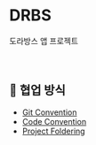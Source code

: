 # DRBS
도라방스 앱 프로젝트
<br />
<br />
<br />

## 📌 협업 방식
- [Git Convention](https://ryuwon-project.notion.site/Git-Convention-0bb7afd8770c4d269be25556f693c642)
- [Code Convention](https://ryuwon-project.notion.site/Code-Convention-b7017639c5c64a85bc39c545ef7fef96)
- [Project Foldering](https://github.com/IERO-6/DRBS-Project/wiki/Project-Foldering)

